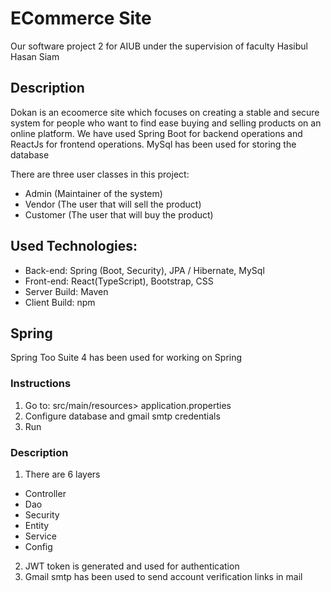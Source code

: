 # ECommerce Site

Our software project 2 for AIUB under the supervision of faculty Hasibul Hasan Siam

## Description

Dokan is an ecoomerce site which focuses on creating a stable and secure system for people who want to find ease buying and selling products on an online platform. We have used Spring Boot for backend operations and ReactJs for frontend operations. MySql has been used for storing the database

There are three user classes in this project:

- Admin (Maintainer  of the system)
- Vendor (The user that will sell the product)
- Customer (The user that will buy the product)


## Used Technologies:
- Back-end: Spring (Boot, Security), JPA / Hibernate, MySql
- Front-end: React(TypeScript), Bootstrap, CSS
- Server Build: Maven
- Client Build: npm

## Spring

Spring Too Suite 4 has been used for working on Spring

### Instructions
1. Go to: src/main/resources> application.properties
2. Configure database and gmail smtp credentials
3. Run

### Description

1. There are 6 layers 

  - Controller
  - Dao
  - Security
  - Entity
  - Service
  - Config
2. JWT token is generated and used for authentication 
3. Gmail smtp has been used to send account verification links in mail


